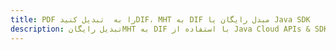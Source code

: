 ---title: PDF را به  تبدیل کنیدDIF، MHT به DIF مبدل رایگان یا Java SDKdescription: تبدیل رایگانMHT به DIF با استفاده از Java Cloud APIs & SDK همچنین اسناد PDF را در Cloud ایجاد، ویرایش و رندر کنید.---